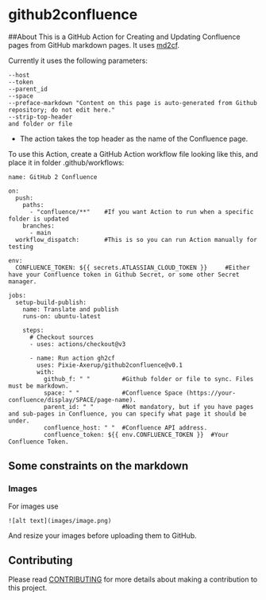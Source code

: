 # github2confluence

##About
This is a GitHub Action for Creating and Updating Confluence pages from GitHub markdown pages. It uses [md2cf](https://pypi.org/project/md2cf/).

Currently it uses the following parameters:
```
--host
--token
--parent_id
--space
--preface-markdown "Content on this page is auto-generated from Github repository; do not edit here."
--strip-top-header
and folder or file
```
- The action takes the top header as the name of the Confluence page.

To use this Action, create a GitHub Action workflow file looking like this, and place it in folder .github/workflows:

```
name: GitHub 2 Confluence

on:
  push:
    paths:
      - "confluence/**"    #If you want Action to run when a specific folder is updated
    branches:
      - main
  workflow_dispatch:       #This is so you can run Action manually for testing

env:
  CONFLUENCE_TOKEN: ${{ secrets.ATLASSIAN_CLOUD_TOKEN }}     #Either have your Confluence token in Github Secret, or some other Secret manager.

jobs:
  setup-build-publish:
    name: Translate and publish
    runs-on: ubuntu-latest

    steps:
      # Checkout sources
      - uses: actions/checkout@v3

      - name: Run action gh2cf
        uses: Pixie-Axerup/github2confluence@v0.1
        with:
          github_f: " "         #Github folder or file to sync. Files must be markdown.
          space: " "            #Confluence Space (https://your-confluence/display/SPACE/page-name).
          parent_id: " "        #Not mandatory, but if you have pages and sub-pages in Confluence, you can specify what page it should be under.
          confluence_host: " "  #Confluence API address.
          confluence_token: ${{ env.CONFLUENCE_TOKEN }}  #Your Confluence Token. 

```

## Some constraints on the markdown

### Images
For images use 
```
![alt text](images/image.png)
```
And resize your images before uploading them to GitHub.


## Contributing
Please read [CONTRIBUTING](./CONTRIBUTING.md) for more details about making a contribution to this project.
